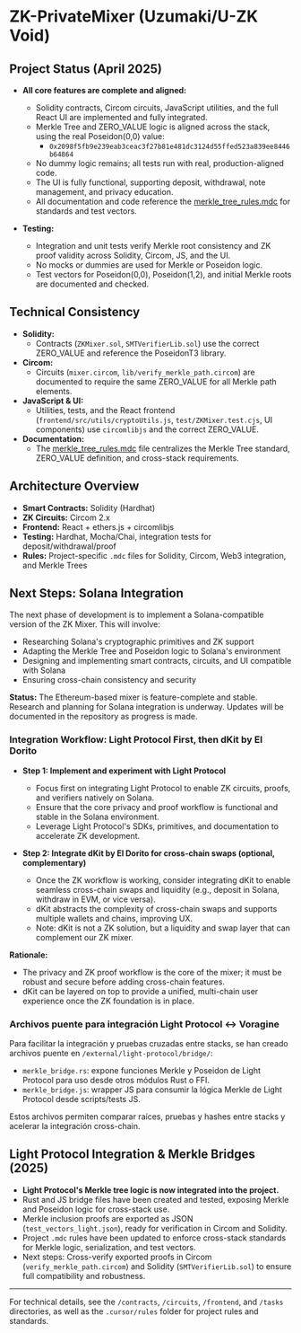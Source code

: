 <!-- GitAds-Verify: LDJ4DEKYGCAIVRBREAXJBJB2QJPE29R3 -->
# ZK-PrivateMixer (Uzumaki/U-ZK Void)

## Project Status (April 2025)

- **All core features are complete and aligned:**
  - Solidity contracts, Circom circuits, JavaScript utilities, and the full React UI are implemented and fully integrated.
  - Merkle Tree and ZERO_VALUE logic is aligned across the stack, using the real Poseidon(0,0) value:
    - `0x2098f5fb9e239eab3ceac3f27b81e481dc3124d55ffed523a839ee8446b64864`
  - No dummy logic remains; all tests run with real, production-aligned code.
  - The UI is fully functional, supporting deposit, withdrawal, note management, and privacy education.
  - All documentation and code reference the [merkle_tree_rules.mdc](.cursor/rules/merkle_tree_rules.mdc) for standards and test vectors.

- **Testing:**
  - Integration and unit tests verify Merkle root consistency and ZK proof validity across Solidity, Circom, JS, and the UI.
  - No mocks or dummies are used for Merkle or Poseidon logic.
  - Test vectors for Poseidon(0,0), Poseidon(1,2), and initial Merkle roots are documented and checked.

## Technical Consistency

- **Solidity:**
  - Contracts (`ZKMixer.sol`, `SMTVerifierLib.sol`) use the correct ZERO_VALUE and reference the PoseidonT3 library.
- **Circom:**
  - Circuits (`mixer.circom`, `lib/verify_merkle_path.circom`) are documented to require the same ZERO_VALUE for all Merkle path elements.
- **JavaScript & UI:**
  - Utilities, tests, and the React frontend (`frontend/src/utils/cryptoUtils.js`, `test/ZKMixer.test.cjs`, UI components) use `circomlibjs` and the correct ZERO_VALUE.
- **Documentation:**
  - The [merkle_tree_rules.mdc](.cursor/rules/merkle_tree_rules.mdc) file centralizes the Merkle Tree standard, ZERO_VALUE definition, and cross-stack requirements.

## Architecture Overview

- **Smart Contracts:** Solidity (Hardhat)
- **ZK Circuits:** Circom 2.x
- **Frontend:** React + ethers.js + circomlibjs
- **Testing:** Hardhat, Mocha/Chai, integration tests for deposit/withdrawal/proof
- **Rules:** Project-specific `.mdc` files for Solidity, Circom, Web3 integration, and Merkle Trees

## Next Steps: Solana Integration

The next phase of development is to implement a Solana-compatible version of the ZK Mixer. This will involve:
- Researching Solana's cryptographic primitives and ZK support
- Adapting the Merkle Tree and Poseidon logic to Solana's environment
- Designing and implementing smart contracts, circuits, and UI compatible with Solana
- Ensuring cross-chain consistency and security

**Status:** The Ethereum-based mixer is feature-complete and stable. Research and planning for Solana integration is underway. Updates will be documented in the repository as progress is made.

### Integration Workflow: Light Protocol First, then dKit by El Dorito

- **Step 1: Implement and experiment with Light Protocol**
  - Focus first on integrating Light Protocol to enable ZK circuits, proofs, and verifiers natively on Solana.
  - Ensure that the core privacy and proof workflow is functional and stable in the Solana environment.
  - Leverage Light Protocol's SDKs, primitives, and documentation to accelerate ZK development.

- **Step 2: Integrate dKit by El Dorito for cross-chain swaps (optional, complementary)**
  - Once the ZK workflow is working, consider integrating dKit to enable seamless cross-chain swaps and liquidity (e.g., deposit in Solana, withdraw in EVM, or vice versa).
  - dKit abstracts the complexity of cross-chain swaps and supports multiple wallets and chains, improving UX.
  - Note: dKit is not a ZK solution, but a liquidity and swap layer that can complement our ZK mixer.

**Rationale:**
- The privacy and ZK proof workflow is the core of the mixer; it must be robust and secure before adding cross-chain features.
- dKit can be layered on top to provide a unified, multi-chain user experience once the ZK foundation is in place.

### Archivos puente para integración Light Protocol ↔ Voragine

Para facilitar la integración y pruebas cruzadas entre stacks, se han creado archivos puente en `/external/light-protocol/bridge/`:
- `merkle_bridge.rs`: expone funciones Merkle y Poseidon de Light Protocol para uso desde otros módulos Rust o FFI.
- `merkle_bridge.js`: wrapper JS para consumir la lógica Merkle de Light Protocol desde scripts/tests JS.

Estos archivos permiten comparar raíces, pruebas y hashes entre stacks y acelerar la integración cross-chain.

## Light Protocol Integration & Merkle Bridges (2025)

- **Light Protocol's Merkle tree logic is now integrated into the project.**
- Rust and JS bridge files have been created and tested, exposing Merkle and Poseidon logic for cross-stack use.
- Merkle inclusion proofs are exported as JSON (`test_vectors_light.json`), ready for verification in Circom and Solidity.
- Project `.mdc` rules have been updated to enforce cross-stack standards for Merkle logic, serialization, and test vectors.
- Next steps: Cross-verify exported proofs in Circom (`verify_merkle_path.circom`) and Solidity (`SMTVerifierLib.sol`) to ensure full compatibility and robustness.

---

For technical details, see the `/contracts`, `/circuits`, `/frontend`, and `/tasks` directories, as well as the `.cursor/rules` folder for project rules and standards.
